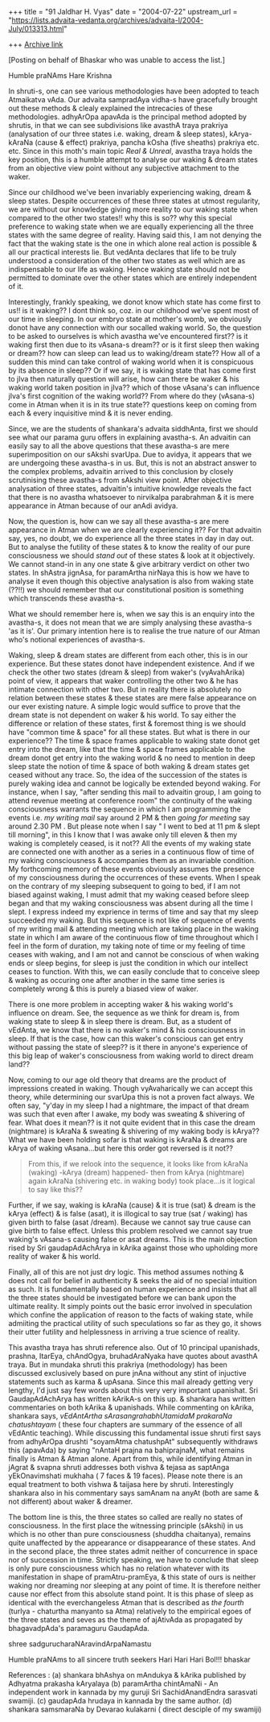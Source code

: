 +++
title = "91 Jaldhar H. Vyas"
date = "2004-07-22"
upstream_url = "https://lists.advaita-vedanta.org/archives/advaita-l/2004-July/013313.html"

+++
[Archive link](https://lists.advaita-vedanta.org/archives/advaita-l/2004-July/013313.html)

[Posting on behalf of Bhaskar who was unable to access the list.]

Humble praNAms
Hare Krishna

In shruti-s, one can see various methodologies have been adopted to teach
Atmaikatva vAda.  Our advaita sampradAya vidha-s have gracefully brought
out these methods & clealy explained the intrecacies of these
methodologies.  adhyArOpa apavAda is the principal method adopted by
shrutis, in that we can see subdivisions like avasthA traya prakriya
(analysation of our three states i.e.  waking, dream & sleep states),
kArya-kAraNa (cause & effect)  prakriya, pancha kOsha (five sheaths)
prakriya etc. etc. Since in this moth's main topic *Real & Unreal*,
avastha traya holds the key position, this is a humble attempt to analyse
our waking & dream states from an objective view point without any
subjective attachment to the waker.

Since our childhood we've been invariably experiencing waking, dream &
sleep states.  Despite occurrences of these three states at utmost
regularity, we are without our knowledge giving more reality to our waking
state when compared to the other two states!!  why this is so??  why this
special preference to waking state when we are equally experiencing all
the three states with the same degree of reality.  Having said this, I am
not denying the fact that the waking state is the one in which alone real
action is possible & all our practical interests lie.  But vedAnta
declares that life to be truly understood a consideration of the other two
states as well which are as indispensable to our life as waking.  Hence
waking state should not be permitted to dominate over the other states
which are entirely independent of it.

Interestingly, frankly speaking, we donot know which state has come first
to us!!  is it waking?? I dont think so, coz. in our childhood we've spent
most of our time in sleeping.  In our embryo state at mother's womb, we
obviously donot have any connection with our socalled waking world.  So,
the question to be asked to ourselves is which avastha we've encountered
first??  is it waking first then due to its vAsana-s dream?? or is it
first sleep then waking or dream??  how can sleep can lead us to
waking/dream state??  How all of a sudden this mind can take control of
waking world when it is conspicuous by its absence in sleep??  Or if we
say, it is waking state that has come first to jIva then naturally
question will arise, how can there be waker & his waking world taken
position in jIva?? which of those vAsana's can influence jIva's first
cognition of the waking world??  From where do they (vAsana-s) come in
Atman when it is in its true state??  questions keep on coming from each &
every inquisitive mind & it is never ending.

Since, we are the students of shankara's advaita siddhAnta, first we
should see what our parama guru offers in explaining avastha-s.  An
advaitin can easily say to all the above questions that these avastha-s
are mere superimposition on our sAkshi svarUpa.  Due to avidya, it appears
that we are undergoing these avastha-s in us.  But, this is not an
abstract answer to the complex problems, advaitin arrived to this
conclusion by closely scrutinising these avastha-s from sAkshi view point.
After objective analysation of three states, advaitin's intuitive
knowledge reveals the fact that there is no avastha whatsoever to
nirvikalpa parabrahman & it is mere appearance in Atman because of our
anAdi avidya.

Now, the question is, how can we say all these avastha-s are mere
appearance in Atman when we are clearly experiencing it??  For that
advaitin say, yes, no doubt, we do experience all the three states in day
in day out.  But to analyse the futility of these states & to know the
reality of our pure consciousness we should *stand out* of these states &
look at it objectively.  We cannot stand-in in any one state & give
arbitrary verdict on other two states.  In shAstra jignAsa, for paramArtha
nirNaya this is how we have to analyse it even though this objective
analysation is also from waking state (??!!) we should remember that our
constitutional position is something which transcends these avastha-s.

What we should remember here is, when we say this is an enquiry into the
avastha-s, it does not mean that we are simply analysing these avastha-s
'as it is'.  Our primary intention here is to realise the true nature of
our Atman who's notional experiences of avastha-s.

Waking, sleep & dream states are different from each other, this is in our
experience.  But these states donot have independent existence.  And if we
check the other two states (dream & sleep) from waker's (vyAvahArika)
point of view, it appears that waker controlling the other two & he has
intimate connection with other two.  But in reality there is absolutely no
relation between these states & these states are mere false appearance on
our ever existing nature.  A simple logic would suffice to prove that the
dream state is not dependent on waker & his world.  To say either the
difference or relation of these states, first & foremost thing is we
should have "common time & space"  for all these states.  But what is
there in our experience??  The time & space frames applicable to waking
state donot get entry into the dream, like that the time & space frames
applicable to the dream donot get entry into the waking world & no need to
mention in deep sleep state the notion of time & space of both waking &
dream states get ceased without any trace.  So, the idea of the succession
of the states is purely waking idea and cannot be logically be extended
beyond waking.  For instance, when I say, "after sending this mail to
advaitin group, I am going to attend revenue meeting at conference room"
the continuity of the waking consciousness warrants the sequence in which
I am programming the events i.e.  *my writing mail* say around 2 PM & then
*going for meeting* say around 2.30 PM .  But please note when I say " I
went to bed at 11 pm & slept till morning", in this I know that I was
awake only till eleven & then my waking is completely ceased, is it not??
All the events of my waking state are connected one with another as a
series in a continuous flow of time of my waking consciousness &
accompanies them as an invariable condition.  My forthcoming memory of
these events obviously assumes the presence of my consciousness during the
occurrences of these events.  When I speak on the contrary of my sleeping
subsequent to going to bed, if I am not biased against waking, I must
admit that my waking ceased before sleep began and that my waking
consciousness was absent during all the time I slept.  I express indeed my
exprience in terms of time and say that my sleep succeeded my waking.
But this sequence is not like of sequence of events of my writing mail &
attending meeting which are taking place in the waking state in which I am
aware of the continuous flow of time throughout which I feel in the form
of duration, my taking note of time or my feeling of time ceases with
waking, and I am not and cannot be conscious of when waking ends or sleep
begins, for sleep is just the condition in which our intellect ceases to
function. With this, we can easily conclude that to conceive sleep &
waking as occuring one after another in the same time series is completely
wrong & this is purely a biased view of waker.

There is one more problem in accepting waker & his waking world's
influence on dream.  See, the sequence as we think for dream is, from
waking state to sleep & in sleep there is dream.  But, as a student of
vEdAnta, we know that there is no waker's mind & his consciousness in
sleep.  If that is the case, how can this waker's conscious can get entry
without passing the state of sleep??  is it there in anyone's experience
of this big leap of waker's consciousness from waking world to direct
dream land??

Now, coming to our age old theory that dreams are the product of
impressions created in waking.  Though vyAvaharically we can accept this
theory, while determining our svarUpa this is not a proven fact always. We
often say, "y'day in my sleep I had a nightmare, the impact of that dream
was such that even after I awake, my body was sweating & shivering of
fear.  What does it mean??  is it not quite evident that in this case the
dream (nightmare)  is kAraNa & sweating & shivering of my waking body is
kArya??  What we have been holding sofar is that waking is kAraNa & dreams
are kArya of waking vAsana...but here this order got reversed is it not??
>From  this,  if  we  relook  into  the  sequence, it looks like from
kAraNa
(waking)  -kArya (dream) happened- then from kArya (nightmare) again kAraNa
(shivering  etc.  in  waking  body)  took place...is it logical to say like
this??

Further, if we say, waking is kAraNa (cause) & it is true (sat) & dream is
the kArya (effect) & is false (asat), it is illogical to say true (sat /
waking)  has given birth to false (asat /dream).  Because we cannot say
true cause can give birth to false effect.  Unless this problem resolved
we cannot say true waking's vAsana-s causing false or asat dreams.  This
is the main objection rised by Sri gaudapAdAchArya in kArika against those
who upholding more reality of waker & his world.

Finally, all of this are not just dry logic.  This method assumes nothing
& does not call for belief in authenticity & seeks the aid of no special
intuition as such.  It is fundamentally based on human experience and
insists that all the three states should be investigated before we can
bank upon the ultimate reality.  It simply points out the basic error
involved in speculation which confine the application of reason to the
facts of waking state, while admiiting the practical utility of such
speculations so far as they go, it shows their utter futility and
helplessness in arriving a true science of reality.

This avastha traya has shruti reference also.  Out of 10 principal
upanishads, prashna, ItarEya, chAndOgya, bruhadAraNyaka have quotes about
avasthA traya.  But in mundaka shruti this prakriya (methodology) has been
discussed exclusively based on pure jnAna without any stint of injuctive
statements such as karma & upAsana. Since this mail already getting very
lengthy, I'd just say few words about this very very important upanishat.
Sri GaudapAdAchArya has written kArikA-s on this up.  & shankara has
written commentaries on both kArika & upanishads.  While commenting on
kArika, shankara says, *vEdAntArtha sArasangrahabhUtamidaM prakaraNa
chatushtayam* ( these four chapters are summary of the essence of all
vEdAntic teaching).  While discussing this fundamental issue shruti first
says from adhyArOpa drushti "soyamAtma chatushpAt" subsequently withdraws
this (apavAda)  by saying "nAntaH prajna na bahiprajnaM, what remains
finally is Atman & Atman alone.  Apart from this, while identifying Atman
in jAgrat & svapna shruti addresses both vishva & tejasa as saptAnga
yEkOnavimshati mukhaha ( 7 faces & 19 faces).  Please note there is an
equal treatment to both vishwa & taijasa here by shruti. Interestingly
shankara also in his commentary says samAnam na anyAt (both are same & not
different) about waker & dreamer.

The bottom line is this, the three states so called are really no states
of consciousness.  In the first place the witnessing principle (sAkshi)
in us which is no other than pure consciousness (shuddha chaitanya),
remains quite unaffected by the appearance or disappearance of these
states.  And in the second place, the three states admit neither of
concurrence in space nor of succession in time.  Strictly speaking, we
have to conclude that sleep is only pure consciousness which has no
relation whatever with its manifestation in shape of pramAtru-pramEya, &
this state of ours is neither waking nor dreaming nor sleeping at any
point of time.  It is therefore neither cause nor effect from this
absolute stand point.  It is this phase of sleep as identical with the
everchangeless Atman that is described as *the fourth* (turIya - chaturtha
manyanto sa Atma) relatively to the empirical egoes of the three states
and seves as the theme of ajAtivAda as propagated by bhagavadpAda's
paramaguru GaudapAda.

shree sadgurucharaNAravindArpaNamastu

Humble praNAms to all sincere truth seekers
Hari Hari Hari Bol!!!
bhaskar

References :
(a)  shankara  bhAshya  on mAndukya & kArika published by Adhyatma prakasha
kAryalaya
(b) paramArtha chintAmaNi - An independent work in kannada by my guruji Sri
SachidAnandEndra sarasvati swamiji.
(c) gaudapAda hrudaya in kannada by the same author.
(d)  shankara  samsmaraNa  by  Devarao  kulakarni  (  direct desciple of my
swamiji)



